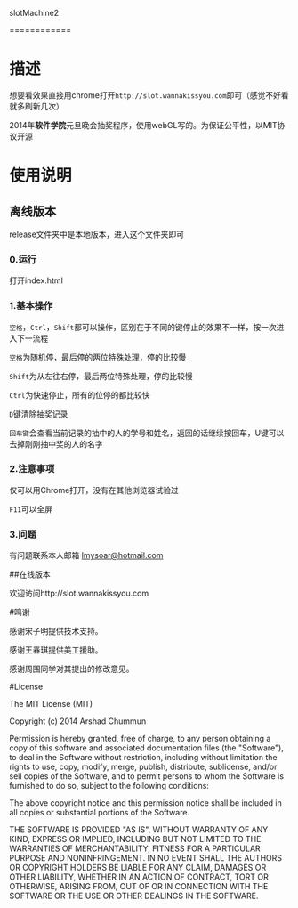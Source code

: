 slotMachine2

============

# 描述

想要看效果直接用chrome打开`http://slot.wannakissyou.com`即可（感觉不好看就多刷新几次）

2014年**软件学院**元旦晚会抽奖程序，使用webGL写的。为保证公平性，以MIT协议开源

# 使用说明

## 离线版本

release文件夹中是本地版本，进入这个文件夹即可

### 0.运行

打开index.html

### 1.基本操作

`空格`，`Ctrl`，`Shift`都可以操作，区别在于不同的键停止的效果不一样，按一次进入下一流程

`空格`为随机停，最后停的两位特殊处理，停的比较慢

`Shift`为从左往右停，最后两位特殊处理，停的比较慢

`Ctrl`为快速停止，所有的位停的都比较快

`D`键清除抽奖记录

`回车键`会查看当前记录的抽中的人的学号和姓名，返回的话继续按回车，U键可以去掉刚刚抽中奖的人的名字

### 2.注意事项

仅可以用Chrome打开，没有在其他浏览器试验过

`F11`可以全屏

### 3.问题

有问题联系本人邮箱 lmysoar@hotmail.com

##在线版本

欢迎访问http://slot.wannakissyou.com

#鸣谢

感谢宋子明提供技术支持。

感谢王春琪提供美工援助。

感谢周围同学对其提出的修改意见。

#License

The MIT License (MIT)

Copyright (c) 2014 Arshad Chummun

Permission is hereby granted, free of charge, to any person obtaining a copy of this software and associated documentation files (the "Software"), to deal in the Software without restriction, including without limitation the rights to use, copy, modify, merge, publish, distribute, sublicense, and/or sell copies of the Software, and to permit persons to whom the Software is furnished to do so, subject to the following conditions:

The above copyright notice and this permission notice shall be included in all copies or substantial portions of the Software.

THE SOFTWARE IS PROVIDED "AS IS", WITHOUT WARRANTY OF ANY KIND, EXPRESS OR IMPLIED, INCLUDING BUT NOT LIMITED TO THE WARRANTIES OF MERCHANTABILITY, FITNESS FOR A PARTICULAR PURPOSE AND NONINFRINGEMENT. IN NO EVENT SHALL THE AUTHORS OR COPYRIGHT HOLDERS BE LIABLE FOR ANY CLAIM, DAMAGES OR OTHER LIABILITY, WHETHER IN AN ACTION OF CONTRACT, TORT OR OTHERWISE, ARISING FROM, OUT OF OR IN CONNECTION WITH THE SOFTWARE OR THE USE OR OTHER DEALINGS IN THE SOFTWARE.
